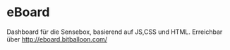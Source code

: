 # eBoard
Dashboard für die Sensebox, basierend auf JS,CSS und HTML.
Erreichbar über http://eboard.bitballoon.com/
